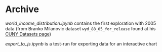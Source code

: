# Archive

*world_income_distribution.ipynb* contains the first exploration with 2005 data (from Branko Milanovic dataset `wyd_88_05_for_release` found at his [CUNY Datasets page](https://www.gc.cuny.edu/Page-Elements/Academics-Research-Centers-Initiatives/Centers-and-Institutes/Stone-Center-on-Socio-Economic-Inequality/Core-Faculty,-Team,-and-Affiliated-LIS-Scholars/Branko-Milanovic/Datasets))

*export_to_js.ipynb* is a test-run for exporting data for an interactive chart
